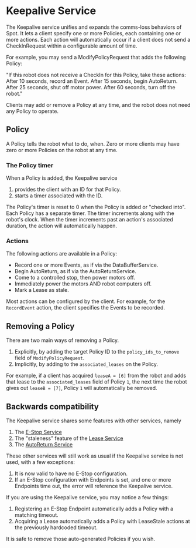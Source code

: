 <!--
Copyright (c) 2023 Boston Dynamics, Inc.  All rights reserved.

Downloading, reproducing, distributing or otherwise using the SDK Software
is subject to the terms and conditions of the Boston Dynamics Software
Development Kit License (20191101-BDSDK-SL).
-->

# Keepalive Service

The Keepalive service unifies and expands the comms-loss behaviors of Spot. It lets a client specify one or more Policies, each containing one or more actions. Each action will automatically occur if a client does not send a CheckInRequest within a configurable amount of time.

For example, you may send a ModifyPolicyRequest that adds the following Policy:

"If this robot does not receive a CheckIn for this Policy, take these actions:
After 10 seconds, record an Event.
After 15 seconds, begin AutoReturn.
After 25 seconds, shut off motor power.
After 60 seconds, turn off the robot."

Clients may add or remove a Policy at any time, and the robot does not need any Policy to operate.

## Policy

A Policy tells the robot what to do, when. Zero or more clients may have zero or more Policies on the robot at any time.

### The Policy timer

When a Policy is added, the Keepalive service

1. provides the client with an ID for that Policy.
1. starts a timer associated with the ID.

The Policy's timer is reset to 0 when the Policy is added or "checked into". Each Policy has a separate timer. The timer increments along with the robot's clock. When the timer increments past an action's associated duration, the action will automatically happen.

### Actions

The following actions are available in a Policy:

- Record one or more Events, as if via the DataBufferService.
- Begin AutoReturn, as if via the AutoReturnService.
- Come to a controlled stop, then power motors off.
- Immediately power the motors AND robot computers off.
- Mark a Lease as stale.

Most actions can be configured by the client. For example, for the `RecordEvent` action, the client specifies the Events to be recorded.

## Removing a Policy

There are two main ways of removing a Policy.

1. Explicitly, by adding the target Policy ID to the `policy_ids_to_remove` field of `ModifyPolicyRequest`.
1. Implicitly, by adding to the `associated_leases` on the Policy.

For example, if a client has acquired `leaseA = [6]` from the robot and adds that lease to the `associated_leases` field of Policy `1`, the next time the robot gives out `leaseB = [7]`, Policy `1` will automatically be removed.

## Backwards compatibility

The Keepalive service shares some features with other services, namely

1. The [E-Stop Service](./estop_service.md)
1. The "staleness" feature of the [Lease Service](./lease_service.md)
1. The [AutoReturn Service](./autonomy/auto_return.md)

These other services will still work as usual if the Keepalive service is not used, with a few exceptions:

1. It is now valid to have no E-Stop configuration.
1. If an E-Stop configuration with Endpoints is set, and one or more Endpoints time out, the error will reference the Keepalive service.

If you are using the Keepalive service, you may notice a few things:

1. Registering an E-Stop Endpoint automatically adds a Policy with a matching timeout.
1. Acquiring a Lease automatically adds a Policy with LeaseStale actions at the previously hardcoded timeout.

It is safe to remove those auto-generated Policies if you wish.
